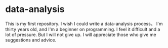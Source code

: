 # data-analysis
This is my first repository. I wish I could write a data-analysis process。
I'm thirty years old, and I'm a beginner on programming. I feel it difficult and a lot of pressure. But I will not give up.
I will appreciate those who give me suggestions and advice.
